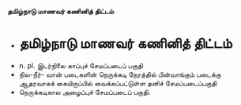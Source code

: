 **தமிழ்நாடு மாணவர் கணினித் திட்டம்**
- # தமிழ்நாடு மாணவர் கணினித் திட்டம்
- n. pl. இடர்நிலை காப்புச் சேமப்படைப் பகுதி
- நில-நீர்- வான் படைகளின் நெருக்கடி நேரத்தில் பின்வாங்கும் படைக்கு ஆதரவாகக் கையிருப்பில் வைக்கப்பட்டுள்ள தனிச் சேமப்படைப்பகுதி
- நெருக்கடிகால அழைப்புச் சேமப்படைப் பகுதி.

